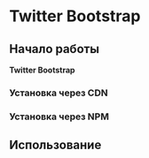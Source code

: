 # Twitter Bootstrap

## Начало работы
**Twitter Bootstrap**

### Установка через CDN

### Установка через NPM

## Использование